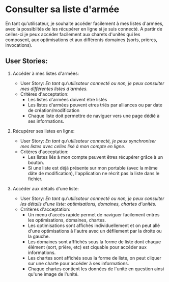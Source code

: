 # Consulter sa liste d'armée

En tant qu'utilisateur, je souhaite accéder facilement à mes listes d'armées, avec la possibiltés de les récupérer en ligne si je suis connecté. A partir de celles-ci je peux accéder facilement aux charets d'unités qui les composent, aux optimisations et aux différents domaines (sorts, prières, invocations). 

## User Stories:

1. Accéder à mes listes d'armées:
    - User Story:
    *En tant qu'utilisateur connecté ou non, je peux consulter mes différentes listes d'armées.*
    - Critères d'acceptation:
        - Les listes d'armées doivent être listés
        - Les listes d'armées peuvent etres triés par alliances ou par date de création/modification
        - Chaque liste doit permettre de naviguer vers une page dédié à ses informations.

2. Récupérer ses listes en ligne:
    - User Story:
    *En tant qu'utilisateur connecté, je peux synchroniser mes listes avec celles lisé à mon compte en ligne.*
    - Critères d'acceptation:
        - Les listes liés à mon compte peuvent êtres récupérer grâce à un bouton.
        - Si une liste est déjà présente sur mon portable (avec la même dâte de modification), l'application ne récrit pas la liste dans le fichier.

3. Accéder aux détails d'une liste:
    - User Story: 
    *En tant qu'utilisateur connecté ou non, je peux consulter les détails d'une liste: optimisations, domaines, chartes d'unités.* 
    - Crritères d'acceptation:
        - Un menu d'accès rapide permet de naviguer facilement entres les optimisations, domaines, chartes.
        - Les optimisations sont affichés individuellement et on peut allé d'une optimisations à l'autre avec un défilement par la droite ou la gauche.
        - Les domaines sont afffichés sous la forme de liste dont chaque élément (sort, prière, etc) est ciquable pour accéder aux informations.
        - Les chartes sont affichés sous la forme de liste, on peut cliquer sur une charte pour accéder à ses informations.
        - Chaque chartes contient les données de l'unité en question ainsi qu'une image de l'unité. 